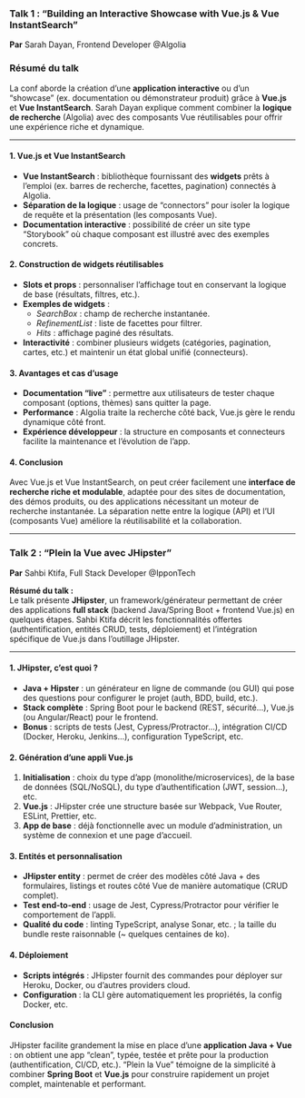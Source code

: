 <YoutubeVideoDetails video-id="6PzCYqLHKoE" video-title="Vue.js Paris Meetup #19 - Vue InstantSearch / JHipster" video-description="Building an Interactive Showcase with Vue.js & Vue InstantSearch
By Sarah Dayan, Frontend Developer @Algolia
Plein la Vue avec JHipster
Par Sahbi Ktifa, Full Stack Developer @IpponTech">

### **Talk 1 : “Building an Interactive Showcase with Vue.js & Vue InstantSearch”**

**Par** Sarah Dayan, Frontend Developer @Algolia

### Résumé du talk

La conf aborde la création d’une **application interactive** ou d’un “showcase” (ex. documentation ou démonstrateur produit) grâce à **Vue.js** et **Vue InstantSearch**. Sarah Dayan explique comment combiner la **logique de recherche** (Algolia) avec des composants Vue réutilisables pour offrir une expérience riche et dynamique.

---

#### 1. Vue.js et Vue InstantSearch

- **Vue InstantSearch** : bibliothèque fournissant des **widgets** prêts à l’emploi (ex. barres de recherche, facettes, pagination) connectés à Algolia.
- **Séparation de la logique** : usage de “connectors” pour isoler la logique de requête et la présentation (les composants Vue).
- **Documentation interactive** : possibilité de créer un site type “Storybook” où chaque composant est illustré avec des exemples concrets.

#### 2. Construction de widgets réutilisables

- **Slots et props** : personnaliser l’affichage tout en conservant la logique de base (résultats, filtres, etc.).
- **Exemples de widgets** :
  - _SearchBox_ : champ de recherche instantanée.
  - _RefinementList_ : liste de facettes pour filtrer.
  - _Hits_ : affichage paginé des résultats.
- **Interactivité** : combiner plusieurs widgets (catégories, pagination, cartes, etc.) et maintenir un état global unifié (connecteurs).

#### 3. Avantages et cas d’usage

- **Documentation “live”** : permettre aux utilisateurs de tester chaque composant (options, thèmes) sans quitter la page.
- **Performance** : Algolia traite la recherche côté back, Vue.js gère le rendu dynamique côté front.
- **Expérience développeur** : la structure en composants et connecteurs facilite la maintenance et l’évolution de l’app.

#### 4. Conclusion

Avec Vue.js et Vue InstantSearch, on peut créer facilement une **interface de recherche riche et modulable**, adaptée pour des sites de documentation, des démos produits, ou des applications nécessitant un moteur de recherche instantanée. La séparation nette entre la logique (API) et l’UI (composants Vue) améliore la réutilisabilité et la collaboration.

---

### **Talk 2 : “Plein la Vue avec JHipster”**

**Par** Sahbi Ktifa, Full Stack Developer @IpponTech

**Résumé du talk :**  
Le talk présente **JHipster**, un framework/générateur permettant de créer des applications **full stack** (backend Java/Spring Boot + frontend Vue.js) en quelques étapes. Sahbi Ktifa décrit les fonctionnalités offertes (authentification, entités CRUD, tests, déploiement) et l’intégration spécifique de Vue.js dans l’outillage JHipster.

---

#### 1. JHipster, c’est quoi ?

- **Java + Hipster** : un générateur en ligne de commande (ou GUI) qui pose des questions pour configurer le projet (auth, BDD, build, etc.).
- **Stack complète** : Spring Boot pour le backend (REST, sécurité…), Vue.js (ou Angular/React) pour le frontend.
- **Bonus** : scripts de tests (Jest, Cypress/Protractor…), intégration CI/CD (Docker, Heroku, Jenkins…), configuration TypeScript, etc.

#### 2. Génération d’une appli Vue.js

1. **Initialisation** : choix du type d’app (monolithe/microservices), de la base de données (SQL/NoSQL), du type d’authentification (JWT, session…), etc.
2. **Vue.js** : JHipster crée une structure basée sur Webpack, Vue Router, ESLint, Prettier, etc.
3. **App de base** : déjà fonctionnelle avec un module d’administration, un système de connexion et une page d’accueil.

#### 3. Entités et personnalisation

- **JHipster entity** : permet de créer des modèles côté Java + des formulaires, listings et routes côté Vue de manière automatique (CRUD complet).
- **Test end-to-end** : usage de Jest, Cypress/Protractor pour vérifier le comportement de l’appli.
- **Qualité du code** : linting TypeScript, analyse Sonar, etc. ; la taille du bundle reste raisonnable (~ quelques centaines de ko).

#### 4. Déploiement

- **Scripts intégrés** : JHipster fournit des commandes pour déployer sur Heroku, Docker, ou d’autres providers cloud.
- **Configuration** : la CLI gère automatiquement les propriétés, la config Docker, etc.

#### Conclusion

JHipster facilite grandement la mise en place d’une **application Java + Vue** : on obtient une app “clean”, typée, testée et prête pour la production (authentification, CI/CD, etc.). “Plein la Vue” témoigne de la simplicité à combiner **Spring Boot** et **Vue.js** pour construire rapidement un projet complet, maintenable et performant.
